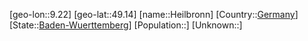 ﻿---
location: [49.14,9.22]
type: City
tags:
- geo/City


SpocWebEntityId: 30840
isDeleted: false
confidential: public

---
[geo-lon::9.22]
[geo-lat::49.14]
[name::Heilbronn]
[Country::[Germany](geo/Continent/Europe/Germany.md)]
[State::[Baden-Wuerttemberg](geo/Continent/Europe/Germany/Baden-Wuerttemberg.md)]
[Population::]
[Unknown::]

